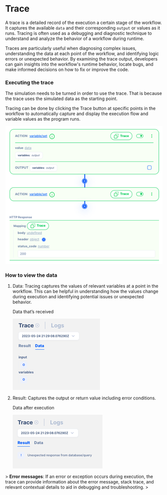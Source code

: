 # Trace

A trace is a detailed record of the execution a certain stage of the workflow. It captures the available `data` and their corresponding `output` or values as it runs. Tracing is often used as a debugging and diagnostic technique to understand and analyze the behavior of a workflow during runtime.

Traces are particularly useful when diagnosing complex issues, understanding the data at each point of the workflow, and identifying logic errors or unexpected behavior. By examining the trace output, developers can gain insights into the workflow's runtime behavior, locate bugs, and make informed decisions on how to fix or improve the code.

### Executing the trace

The simulation needs to be turned in order to use the trace.  That is because the trace uses the simulated data as the starting point.

Tracing can be done by clicking the Trace button at specific points in the workflow to automatically capture and display the execution flow and variable values as the program runs.

![Untitled](Untitled.png)

### How to view the data

1. Data: Tracing captures the values of relevant variables at a point in the workflow. This can be helpful in understanding how the values change during execution and identifying potential issues or unexpected behavior.
    
    Data that’s received
    
    ![Untitled](Untitled%201.png)
    
2. Result: Captures the output or return value including error conditions.
    
    Data after execution
    
    ![Untitled](Untitled%202.png)
    

&gt; **Error messages**: If an error or exception occurs during execution, the trace can provide information about the error message, stack trace, and relevant contextual details to aid in debugging and troubleshooting.
&gt;
